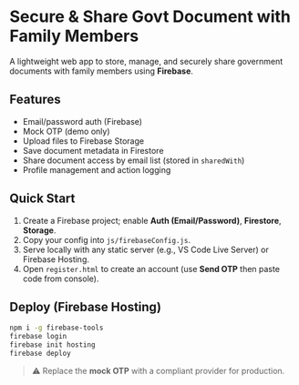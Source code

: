 # Secure & Share Govt Document with Family Members

A lightweight web app to store, manage, and securely share government documents with family members using **Firebase**.

## Features
- Email/password auth (Firebase)
- Mock OTP (demo only)
- Upload files to Firebase Storage
- Save document metadata in Firestore
- Share document access by email list (stored in `sharedWith`)
- Profile management and action logging

## Quick Start
1. Create a Firebase project; enable **Auth (Email/Password)**, **Firestore**, **Storage**.
2. Copy your config into `js/firebaseConfig.js`.
3. Serve locally with any static server (e.g., VS Code Live Server) or Firebase Hosting.
4. Open `register.html` to create an account (use **Send OTP** then paste code from console).

## Deploy (Firebase Hosting)
```bash
npm i -g firebase-tools
firebase login
firebase init hosting
firebase deploy
```

> ⚠️ Replace the **mock OTP** with a compliant provider for production.
